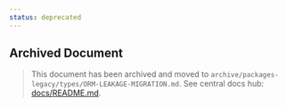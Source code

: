 ```yaml
---
status: deprecated
---
```


## Archived Document

> This document has been archived and moved to `archive/packages-legacy/types/ORM-LEAKAGE-MIGRATION.md`.
> See central docs hub: [docs/README.md](../../docs/README.md).
